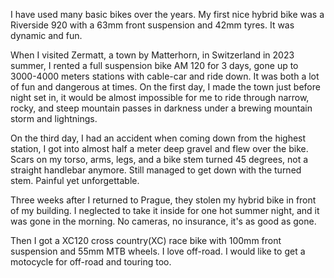 ---
---

I have used many basic bikes over the years. My first nice hybrid bike was a Riverside 920 with a 63mm front suspension and 42mm tyres. It was dynamic and fun. 

When I visited Zermatt, a town by Matterhorn, in Switzerland in 2023 summer, I rented a full suspension bike AM 120 for 3 days, gone up to 3000-4000 meters stations with cable-car and ride down. It was both a lot of fun and dangerous at times. On the first day, I made the town just before night set in, it would be almost impossible for me to ride through narrow, rocky, and steep mountain passes in darkness under a brewing mountain storm and lightnings. 

On the third day, I had an accident when coming down from the highest station, I got into almost half a meter deep gravel and flew over the bike. Scars on my torso, arms, legs, and a bike stem turned 45 degrees, not a straight handlebar anymore. Still managed to get down with the turned stem. Painful yet unforgettable. 

Three weeks after I returned to Prague, they stolen my hybrid bike in front of my building. I neglected to take it inside for one hot summer night, and it was gone in the morning. No cameras, no insurance, it's as good as gone.  

Then I got a XC120 cross country(XC) race bike with 100mm front suspension and 55mm MTB wheels. I love off-road. I would like to get a motocycle for off-road and touring too. 